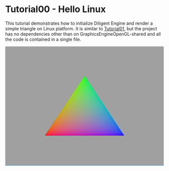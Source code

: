# Tutorial00 - Hello Linux

This tutorial demonstrates how to initialize Diligent Engine and render a simple triangle on Linux platform. 
It is similar to [Tutorial01](../Tutorial01_HelloTriangle), but the project has no dependencies other than 
on GraphicsEngineOpenGL-shared and all the code is contained in a single file.

![](Screenshot.png)
